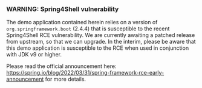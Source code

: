 ### WARNING: Spring4Shell vulnerability
The demo application contained herein relies on a version of `org.springframework.boot` (2.4.4) that is susceptible to the recent Spring4Shell RCE vulnerability. We are currently awaiting a patched release from upstream, so that we can upgrade. In the interim, please be aware that this demo application is susceptible to the RCE when used in conjunction with JDK v9 or higher.

Please read the official announcement here: https://spring.io/blog/2022/03/31/spring-framework-rce-early-announcement for more details.